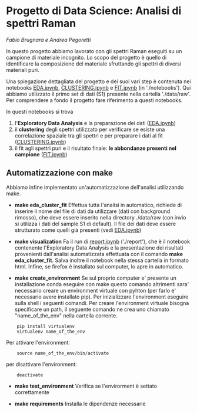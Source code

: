 # Progetto di Data Science: Analisi di spettri Raman
*Fabio Brugnara e Andrea Pegoretti*

In questo progetto abbiamo lavorato con gli spettri Raman eseguiti su un campione di materiale incognito. Lo scopo del progetto è quello di identificare la composizione del materiale sfruttando gli spettri di diversi materiali puri.

Una spiegazione dettagliata del progetto e dei suoi vari step è contenuta nei notebooks [EDA.ipynb](https://github.com/FabioBrugnara/repo_raman/blob/main/notebooks/EDA.ipynb), [CLUSTERING.ipynb](https://github.com/FabioBrugnara/repo_raman/blob/main/notebooks/CLUSTERING.ipynb) e [FIT.ipynb](https://github.com/FabioBrugnara/repo_raman/blob/main/notebooks/FIT.ipynb) (in './notebooks'). Qui abbiamo utilizzato il primo set di dati (S1) presente nella cartella './data/raw'. Per comprendere a fondo il progetto fare riferimento a questi notebooks.

In questi notebooks si trova

1. l'**Exploratory Data Analysis** e la preparazione dei dati ([EDA.ipynb](https://github.com/FabioBrugnara/repo_raman/blob/main/notebooks/EDA.ipynb))
2. il **clustering** degli spettri utilizzato per verificare se esiste una correlazione spaziale tra gli spettri e per preparare i dati al fit ([CLUSTERING.ipynb](https://github.com/FabioBrugnara/repo_raman/blob/main/notebooks/CLUSTERING.ipynb))
3. il fit agli spettri puri e il risultato finale: **le abbondanze presenti nel campione** ([FIT.ipynb](https://github.com/FabioBrugnara/repo_raman/blob/main/notebooks/FIT.ipynb))

## Automatizzazione con make

Abbiamo infine implementato un'automatizzazione dell'analisi utilizzando make.

- **make eda_cluster_fit**	Effettua tutta l'analisi in automatico, richiede di inserire il nome del file di dati da utilizzare (dati con background rimosso), che deve essere inserito nella directory ./data/raw (con invio si utilizza i dati del sample S1 di default). Il file dei dati deve essere strutturato come quelli già presenti (vedi [EDA.ipynb](https://github.com/FabioBrugnara/repo_raman/blob/main/notebooks/EDA.ipynb))

- **make visualization** Fa il run di [report.ipynb](https://github.com/FabioBrugnara/repo_raman/blob/main/report/report.ipynb) ('./report'), che è il notebook contenente l'Exploratory Data Analysis e la presentazione dei risultati provenienti dall'analisi automatizzata effettuata con il comando **make eda_cluster_fit**. Salva inoltre il notebook nella stessa cartella in formato html. Infine, se firefox è installato sul computer, lo apre in automatico.

- **make create_environment** Se sul proprio computer e' presente un installazione conda eseguire con make questo comando altrimenti sara' necessario creare un environment virtuale con pyhton (per farlo e' necessario avere installato pip). Per inizializzare l'environment eseguire sulla shell i seguenti comandi. Per creare l'environment virtuale bisogna specificare un path, il seguente comando ne crea uno chiamato "name_of_the_env" nella cartella corrente.
```console
    pip install virtualenv
    virtualenv name_of_the_env
```
Per attivare l'environment:
```console
    source name_of_the_env/bin/activate
```
per disattivare l'environment:
```console
    deactivate
```
- **make test_environment** Verifica se l'envirorment è settato correttamente

- **make requirements** Installa le dipendenze necessarie

